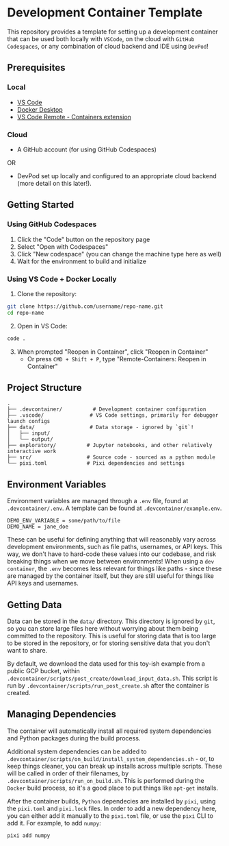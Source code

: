 # Development Container Template

This repository provides a template for setting up a development container that can be used both locally with `VSCode`, on the cloud with `GitHub Codespaces`, or any combination of cloud backend and IDE using `DevPod`!

## Prerequisites

### Local

- [VS Code](https://code.visualstudio.com/)
- [Docker Desktop](https://www.docker.com/products/docker-desktop)
- [VS Code Remote - Containers extension](https://marketplace.visualstudio.com/items?itemName=ms-vscode-remote.remote-containers)

### Cloud

- A GitHub account (for using GitHub Codespaces)

OR

- DevPod set up locally and configured to an appropriate cloud backend (more detail on this later!).


## Getting Started

### Using GitHub Codespaces

1. Click the "Code" button on the repository page
2. Select "Open with Codespaces"
3. Click "New codespace" (you can change the machine type here as well)
4. Wait for the environment to build and initialize

### Using VS Code + Docker Locally

1. Clone the repository:
```sh
git clone https://github.com/username/repo-name.git
cd repo-name
```

2. Open in VS Code:
```sh
code .
```

3. When prompted "Reopen in Container", click "Reopen in Container"
   - Or press `CMD + Shift + P`, type "Remote-Containers: Reopen in Container"

## Project Structure

```
.
├── .devcontainer/          # Development container configuration
├── .vscode/               # VS Code settings, primarily for debugger launch configs
├── data/                  # Data storage - ignored by `git`!
│   ├── input/
│   └── output/
├── exploratory/          # Jupyter notebooks, and other relatively interactive work
├── src/                  # Source code - sourced as a python module
└── pixi.toml             # Pixi dependencies and settings
```

## Environment Variables

Environment variables are managed through a `.env` file, found at `.devcontainer/.env`. A template can be found at `.devcontainer/example.env`.

```env
DEMO_ENV_VARIABLE = some/path/to/file
DEMO_NAME = jane_doe
```

These can be useful for defining anything that will reasonably vary across development environments, such as file paths, usernames, or API keys. This way, we don't have to hard-code these values into our codebase, and risk breaking things when we move between environments! When using a `dev container`, the `.env` becomes less relevant for things like paths - since these are managed by the container itself, but they are still useful for things like API keys and usernames.

## Getting Data

Data can be stored in the `data/` directory. This directory is ignored by `git`, so you can store large files here without worrying about them being committed to the repository. This is useful for storing data that is too large to be stored in the repository, or for storing sensitive data that you don't want to share.

By default, we download the data used for this toy-ish example from a public GCP bucket, within `.devcontainer/scripts/post_create/download_input_data.sh`. This script is run by `.devcontainer/scripts/run_post_create.sh` after the container is created.

## Managing Dependencies

The container will automatically install all required system dependencies and Python packages during the build process.

Additional system dependencies can be added to `.devcontainer/scripts/on_build/install_system_dependencies.sh` - or, to keep things cleaner, you can break up installs across multiple scripts. These will be called in order of their filenames, by `.devcontainer/scripts/run_on_build.sh`. This is performed during the `Docker` build process, so it's a good place to put things like `apt-get` installs.

After the container builds, `Python` dependecies are installed by `pixi`, using the `pixi.toml` and `pixi.lock` files. In order to add a new dependency here, you can either add it manually to the `pixi.toml` file, or use the `pixi` CLI to add it. For example, to add `numpy`:

```sh
pixi add numpy
```
